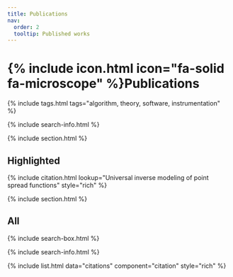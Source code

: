 ```yaml
---
title: Publications
nav:
  order: 2
  tooltip: Published works
---
```


# {% include icon.html icon="fa-solid fa-microscope" %}Publications

{% include tags.html tags="algorithm, theory, software, instrumentation" %}

{% include search-info.html %}

{% include section.html %}


## Highlighted

{% include citation.html lookup="Universal inverse modeling of point spread functions" style="rich" %}

{% include section.html %}

## All

{% include search-box.html %}

{% include search-info.html %}

{% include list.html data="citations" component="citation" style="rich" %}
